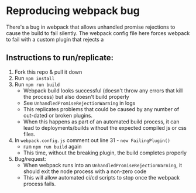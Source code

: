 # Reproducing webpack bug

There's a bug in webpack that allows unhandled promise rejections to cause the build to fail silently. The webpack config file here forces webpack to fail with a custom plugin that rejects a 


## Instructions to run/replicate:

1. Fork this repo & pull it down
2. Run `npm install`
3. Run `npm run build`
    * Webpack build looks successful (doesn't throw any errors that kill the process) but also doesn't build properly
    * See `UnhandledPromiseRejectionWarning` in logs
    * This replicates problems that could be caused by any number of out-dated or broken plugins.
    * When this happens as part of an automated build process, it can lead to deployments/builds without the expected compiled js or css files.
4. In `webpack.config.js` comment out line 31 - `new FailingPlugin()`
    * run `npm run build` again
    * This time, without the breaking plugin, the build completes properly
5. Bug/request:
    * When webpack runs into an `UnhandledPromiseRejectionWarning`, it should exit the node process with a non-zero code
    * This will allow automated ci/cd scripts to stop once the webpack process fails.